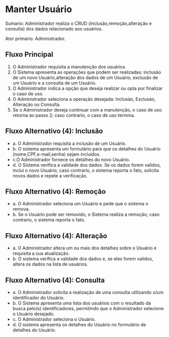 # Manter Usuário
Sumario: Administrador realiza o CRUD (inclusão,remoção,alteração e consulta) dos 
dados relacionado aos usuários.

Ator primário: Administrador.

## Fluxo Principal
1. O Administrador requisita a manutenção dos usuários.
2. O Sistema apresenta as operações que podem ser realizadas: inclusão de um novo Usuário,alteração dos dados de um Usuário, exclusão de um Usuário e a consulta de um Usuário.
3. O Administrador indica a opção que deseja realizar ou opta por finalizar o caso de uso.
4. O Administrador seleciona a operação desejada: Inclusão, Exclusão, Alteração ou Consulta.
5. Se o Administrador deseja continuar com a manutenção, o caso de uso retorna ao passo 2; caso contrario, o caso de uso termina.


## Fluxo Alternativo (4): Inclusão
- a. O Administrador requisita a inclusão de um Usuário.
- b. O sistema apresenta um formulário para que os detalhes do Usuário (nome,CPF,e-mail,senha) sejam incluídos.
- c.O Administrador fornece os detalhes do novo Usuário.
- d. O Sistema verifica a validade dos dados. Se os dados forem validos, inclui o novo Usuário; caso contrario, o sistema reporta o fato, solicita novos dados e repete a verificação.
  

## Fluxo Alternativo (4): Remoção
- a. O Administrador seleciona um Usuário e pede que o sistema o remova.
- b. Se o Usuário pode ser removido, o Sistema realiza a remoção; caso contrario, o sistema reporta o fato.

## Fluxo Alternativo (4): Alteração
- a. O Administrador altera um ou mais dos detalhes sobre o Usuário e requisita a sua atualização.
- b. O sistema verifica a validade dos dados e, se eles forem validos, altera os dados na lista de usuários.

## Fluxo Alternativo (4): Consulta

- a. O Administrador solicita a realização de uma consulta utilizando o/um identificador do Usuário.
- b. O Sistema apresenta uma lista dos usuários com o resultado da busca pelo(s) identificadores, permitindo que o Administrador selecione o Usuário desejado.
- c. O Administrador seleciona o Usuário.
- d. O sistema apresenta os detalhes do Usuário no formulário de detalhes do Usuário.
